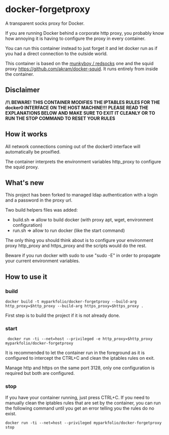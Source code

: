 # docker-forgetproxy

A transparent socks proxy for Docker.

If you are running Docker behind a corporate http proxy, you probably know how annoying it is
having to configure the proxy in every container.

You can run this container instead to just forget it and let docker run as if you had a direct connection
to the outside world.

This container is based on the [munkyboy / redsocks](https://registry.hub.docker.com/u/munkyboy/redsocks/) one and the squid proxy https://github.com/akram/docker-squid.
It runs entirely from inside the container.


## Disclaimer 

**/!\ BEWARE! THIS CONTAINER MODIFIES THE IPTABLES RULES FOR THE docker0 INTERFACE ON THE HOST MACHINE!!!**
**PLEASE READ THE EXPLANATIONS BELOW AND MAKE SURE TO EXIT IT CLEANLY OR TO RUN THE STOP COMMAND TO RESET YOUR RULES**


## How it works

All network connections coming out of the docker0 interface will automatically be proxified.

The container  interprets the environment variables http_proxy to configure the squid proxy.


## What's new

This project has been forked to managed ldap authentication with a login and a password in the proxy url.

Two build helpers files was added:
 * build.sh => allow to build docker (with proxy apt, wget, environment configuration)
 * run.sh => allow to run docker (like the start command)

The only thing you should think about is to configure your environment proxy http_proxy and https_proxy and the scripts would do the rest.

Beware if you run docker with sudo to use "sudo -E" in order to propagate your current environment variables.
 

## How to use it

### build

    docker build -t myparkfolio/docker-forgetproxy --build-arg http_proxy=$http_proxy --build-arg https_proxy=$https_proxy .

First step is to build the project if it is not already done.

### start

     docker run -ti --net=host --privileged -e http_proxy=$http_proxy myparkfolio/docker-forgetproxy

It is recommended to let the container run in the foreground as it is configured to intercept the CTRL+C and clean
the iptables rules on exit.

Manage http and https on the same port 3128, only one configuration is required but both are configured.

### stop

If you have your container running, just press CTRL+C.
If you need to manually clean the iptables rules that are set by the container, you can run the following command
until you get an error telling you the rules do no exist.

    docker run -ti --net=host --privileged myparkfolio/docker-forgetproxy stop
